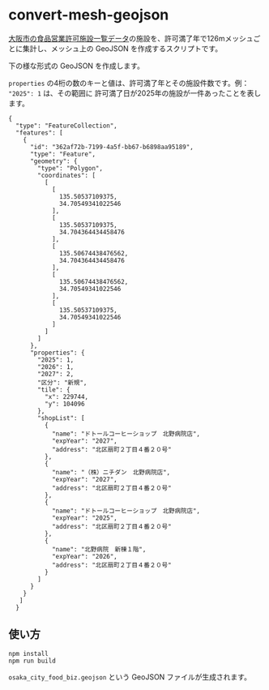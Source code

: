 # convert-mesh-geojson

[大阪市の食品営業許可施設一覧データ](https://www.city.osaka.lg.jp/contents/wdu290/opendata/#cat-all_data-00000382)の施設を、許可満了年で126mメッシュごとに集計し、メッシュ上の GeoJSON を作成するスクリプトです。

下の様な形式の GeoJSON を作成します。

`properties` の4桁の数のキーと値は、許可満了年とその施設件数です。例： `"2025": 1` は、その範囲に 許可満了日が2025年の施設が一件あったことを表します。

```
{
  "type": "FeatureCollection",
  "features": [
    {
      "id": "362af72b-7199-4a5f-bb67-b6898aa95189",
      "type": "Feature",
      "geometry": {
        "type": "Polygon",
        "coordinates": [
          [
            [
              135.50537109375,
              34.70549341022546
            ],
            [
              135.50537109375,
              34.704364434458476
            ],
            [
              135.50674438476562,
              34.704364434458476
            ],
            [
              135.50674438476562,
              34.70549341022546
            ],
            [
              135.50537109375,
              34.70549341022546
            ]
          ]
        ]
      },
      "properties": {
        "2025": 1,
        "2026": 1,
        "2027": 2,
        "区分": "新規",
        "tile": {
          "x": 229744,
          "y": 104096
        },
        "shopList": [
          {
            "name": "ドトールコーヒーショップ　北野病院店",
            "expYear": "2027",
            "address": "北区扇町２丁目４番２０号"
          },
          {
            "name": "（株）ニチダン　北野病院店",
            "expYear": "2027",
            "address": "北区扇町２丁目４番２０号"
          },
          {
            "name": "ドトールコーヒーショップ　北野病院店",
            "expYear": "2025",
            "address": "北区扇町２丁目４番２０号"
          },
          {
            "name": "北野病院　新棟１階",
            "expYear": "2026",
            "address": "北区扇町２丁目４番２０号"
          }
        ]
      }
    }
   ]
  }
```


## 使い方

```
npm install
npm run build
```

`osaka_city_food_biz.geojson` という GeoJSON ファイルが生成されます。
